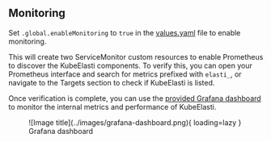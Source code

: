 ## Monitoring

Set `.global.enableMonitoring` to `true` in the [values.yaml](https://github.com/truefoundry/KubeElasti/blob/main/charts/elasti/values.yaml) file to enable monitoring.

This will create two ServiceMonitor custom resources to enable Prometheus to discover the KubeElasti components. To verify this, you can open your Prometheus interface and search for metrics prefixed with `elasti_`, or navigate to the Targets section to check if KubeElasti is listed.

Once verification is complete, you can use the [provided Grafana dashboard](https://github.com/truefoundry/KubeElasti/blob/main/playground/infra/elasti-dashboard.yaml) to monitor the internal metrics and performance of KubeElasti.


<figure markdown="span">
  ![Image title](../images/grafana-dashboard.png){ loading=lazy }
  <figcaption>Grafana dashboard</figcaption>
</figure>